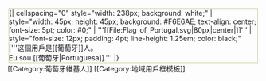 <div style="float: left; border:solid #CC9 1px; margin: 1.5px;">
{| cellspacing="0" style="width: 238px; background: white;"
| style="width: 45px; height: 45px; background: #F6E6AE; text-align: center; font-size: 5pt; color: #0;" | '''[[File:Flag_of_Portugal.svg|80px|center|]]'''
| style="font-size: 12px; padding: 4pt; line-height: 1.25em; color: black;" |'''这個用戶是[[葡萄牙]]人。<br>Eu sou [[葡萄牙|Portuguesa]].'''
|}</div><includeonly>
[[Category:葡萄牙維基人]]</includeonly><noinclude>
[[Category:地域用戶框模板]]
</noinclude>